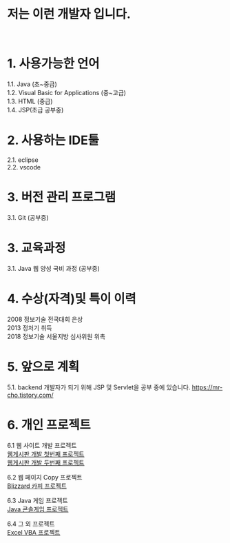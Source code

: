 <h1> 저는 이런 개발자 입니다.  </H1> <br>

# 1. 사용가능한 언어
1.1. Java (초~중급) <br>
1.2. Visual Basic for Applications (중~고급) <br>
1.3. HTML (중급) <br>
1.4. JSP(초급 공부중) 

# 2. 사용하는 IDE툴
2.1. eclipse <br>
2.2. vscode

# 3. 버전 관리 프로그램
3.1. Git (공부중)

# 3. 교육과정
3.1. Java 웹 양성 국비 과정 (공부중)

# 4. 수상(자격)및 특이 이력
2008 정보기술 전국대회 은상 <br>
2013 정처기 취득 <br>
2018 정보기술 서울지방 심사위원 위촉 <br>


# 5. 앞으로 계획
5.1. backend 개발자가 되기 위해 JSP 및 Servlet을 공부 중에 있습니다. https://mr-cho.tistory.com/


# 6. 개인 프로젝트

6.1 웹 사이트 개발 프로젝트 <br>
<a href="https://www.youtube.com/watch?v=6TdxM1eMUjM&list=PL7lbzlpGZWO9cBDQF3Y7u34t9DEQmbQSf">웹게시판 개발 첫번째 프로젝트</a> <br>
<a href="https://www.youtube.com/watch?v=Ivg1m_ZBfoE&list=PL7lbzlpGZWO9cBDQF3Y7u34t9DEQmbQSf&index=5">웹게시판 개발 두번째 프로젝트</a> <br>

6.2 웹 페이지 Copy 프로젝트 <br>
<a href="https://www.youtube.com/watch?v=9TQnKm0fbQ4&list=PL7lbzlpGZWO9cBDQF3Y7u34t9DEQmbQSf&index=3">Blizzard 카피 프로젝트</a>

6.3 Java 게임 프로젝트 <br>
<a href="https://www.youtube.com/watch?v=w5Gjw1J514w&list=PL7lbzlpGZWO9cBDQF3Y7u34t9DEQmbQSf&index=4">Java 콘솔게임 프로젝트</a>

6.4 그 외 프로젝트 <br>
<a href="https://www.youtube.com/watch?v=78nQ30oVEds&list=PL7lbzlpGZWO9cBDQF3Y7u34t9DEQmbQSf&index=2">Excel VBA 프로젝트</a>


